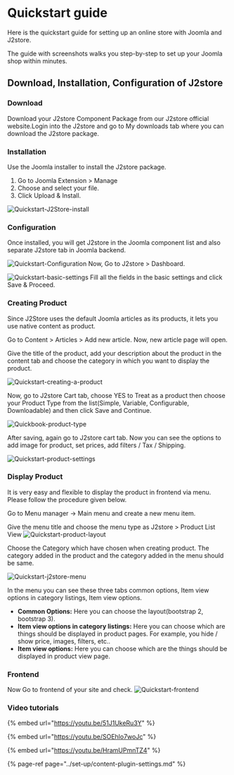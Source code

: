 # Quickstart guide

Here is the quickstart guide for setting up an online store with Joomla and J2store.

The guide with screenshots walks you step-by-step to set up your Joomla shop within minutes.

## Download, Installation, Configuration of J2store <a id="download-installation-configuration-of-j2store"></a>

### Download <a id="download"></a>

Download your J2store Component Package from our J2store official website.Login into the J2store and go to My downloads tab where you can download the J2store package.

### Installation <a id="installation"></a>

Use the Joomla installer to install the J2store package.

1. Go to Joomla Extension &gt; Manage
2. Choose and select your file.
3. Click Upload & Install.

![Quickstart-J2Store-install](https://raw.githubusercontent.com/j2store/doc-images/master/quick-start/Quickstart-guide/Quickstart-j2store-install.png)

### Configuration <a id="configuration"></a>

Once installed, you will get J2store in the Joomla component list and also separate J2store tab in Joomla backend.

![Quickstart-Configuration](https://raw.githubusercontent.com/j2store/doc-images/master/quick-start/Quickstart-guide/Quickstart-J2Store-component.png) Now, Go to J2store &gt; Dashboard.

![Quickstart-basic-settings](https://raw.githubusercontent.com/j2store/doc-images/master/quick-start/Quickstart-guide/Quickstart-basic-setttings.png) Fill all the fields in the basic settings and click Save & Proceed.

### Creating Product <a id="creating-product"></a>

Since J2Store uses the default Joomla articles as its products, it lets you use native content as product.

Go to Content &gt; Articles &gt; Add new article. Now, new article page will open.

Give the title of the product, add your description about the product in the content tab and choose the category in which you want to display the product.

![Quickstart-creating-a-product](https://raw.githubusercontent.com/j2store/doc-images/master/quick-start/Quickstart-guide/Quickstart-Creating-product.png)

Now, go to J2store Cart tab, choose YES to Treat as a product then choose your Product Type from the list\(Simple, Variable, Configurable, Downloadable\) and then click Save and Continue.

![Quickbook-product-type](https://raw.githubusercontent.com/j2store/doc-images/master/quick-start/Quickstart-guide/Quickstart-product-type.png)

After saving, again go to J2store cart tab. Now you can see the options to add image for product, set prices, add filters / Tax / Shipping.

![Quickstart-product-settings](https://raw.githubusercontent.com/j2store/doc-images/master/quick-start/Quickstart-guide/Quickstart-product-setting.png)

### Display Product <a id="display-product"></a>

It is very easy and flexible to display the product in frontend via menu. Please follow the procedure given below.

Go to Menu manager -&gt; Main menu and create a new menu item.

Give the menu title and choose the menu type as J2store &gt; Product List View ![Quickstart-product-layout](https://raw.githubusercontent.com/j2store/doc-images/master/quick-start/Quickstart-guide/Quickstart-product-layout.png)

Choose the Category which have chosen when creating product. The category added in the product and the category added in the menu should be same.

![Quickstart-j2store-menu](https://raw.githubusercontent.com/j2store/doc-images/master/quick-start/Quickstart-guide/Quickstart-j2store-menu.png)

In the menu you can see these three tabs common options, Item view options in category listings, Item view options.

* **Common Options:** Here you can choose the layout\(bootstrap 2, bootstrap 3\).
* **Item view options in category listings:** Here you can choose which are things should be displayed in product pages. For example, you hide / show price, images, filters, etc..
* **Item view options:** Here you can choose which are the things should be displayed in product view page.

### Frontend <a id="frontend"></a>

Now Go to frontend of your site and check. ![Quickstart-frontend](https://raw.githubusercontent.com/j2store/doc-images/master/quick-start/Quickstart-guide/Quickstart-guide.png)

### Video tutorials <a id="video-tutorials"></a>



{% embed url="https://youtu.be/51J1UkeRu3Y" %}

{% embed url="https://youtu.be/SOEhlo7woJc" %}

{% embed url="https://youtu.be/HramUPmnTZ4" %}







{% page-ref page="../set-up/content-plugin-settings.md" %}



